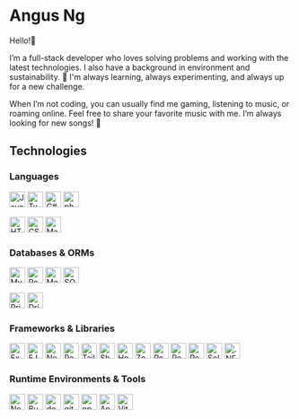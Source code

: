 # Angus Ng

Hello!👋

I’m a full-stack developer who loves solving problems and working with the latest technologies. I also have a background in environment and sustainability. 🌱 I'm always learning, always experimenting, and always up for a new challenge.

When I’m not coding, you can usually find me gaming, listening to music, or roaming online. Feel free to share your favorite music with me. I’m always looking for new songs! 🎵

## Technologies

### Languages

<img alt="JavaScript badge" src="https://img.shields.io/badge/JavaScript-f7df1e?style=flat&logo=javascript&logoColor=black" height="28px" /> <img alt="TypeScript badge" src="https://img.shields.io/badge/TypeScript-007ACC?style=flat&logo=typescript&logoColor=white" height="28px" /> <img alt="C# badge" src="https://custom-icon-badges.demolab.com/badge/C%23-9179e4.svg?logo=cshrp&logoColor=white" height="28px" /> <img alt="php badge" src="https://img.shields.io/badge/php-%23777BB4.svg?&logo=php&logoColor=white" height="28px" />

<img alt="HTML badge" src="https://img.shields.io/badge/-HTML-E34F26?style=flat&logo=html5&logoColor=white" height="28px"/> <img alt="CSS badge" src="https://img.shields.io/badge/CSS-663399?style=flat&logo=css&logoColor=white" height="28px" /> <img alt="Markdown badge" src="https://img.shields.io/badge/Markdown-%23000000.svg?logo=markdown&logoColor=white" height="28px" />

### Databases & ORMs

<img alt="MySQL badge" src="https://img.shields.io/badge/MySQL-4479A1?logo=mysql&logoColor=fff" height="28px" /> <img alt="Postgres badge" src="https://img.shields.io/badge/Postgres-%23316192.svg?logo=postgresql&logoColor=white" height="28px" /> <img alt="MongoDB badge" src="https://img.shields.io/badge/MongoDB-%234ea94b.svg?logo=mongodb&logoColor=white" height="28px" /> <img alt="SQLite badge" src="https://img.shields.io/badge/SQLite-003B57?style=flat&logo=sqlite&logoColor=white" height="28px" />

<img alt="Prisma badge" src="https://img.shields.io/badge/Prisma-01364d?logo=prisma&logoColor=white" height="28px" /> <img alt="Drizzle badge" src="https://img.shields.io/badge/Drizzle-000?logo=drizzle&logoColor=C5F74F" height="28px" />

### Frameworks & Libraries

<img alt="Express.js badge" src="https://img.shields.io/badge/Express.js-000000.svg?logo=express&logoColor=white" height="28px" /> <img alt="EJS badge" src="https://img.shields.io/badge/EJS-%23B4CA65.svg?style=flat&logo=ejs&logoColor=black" height="28px" /> <img alt="Next.js badge" src="https://img.shields.io/badge/Next.js-black?logo=next.js&logoColor=white" height="28px" /> <img alt="React badge" src="https://img.shields.io/badge/React-%2320232a.svg?logo=react&logoColor=%2361DAFB" height="28px"/> <img alt="Tailwind CSS badge" src="https://img.shields.io/badge/Tailwind%20CSS-%2338B2AC.svg?logo=tailwind-css&logoColor=white" height="28px" /> <img alt="ShadCN/ui badge" src="https://img.shields.io/badge/shadcn%2Fui-000?logo=shadcnui&logoColor=fff" height="28px" /> <img alt="Hono badge" src="https://img.shields.io/badge/Hono-E36002?logo=hono&logoColor=fff" height="28px" /> <img alt="Zod badge" src="https://img.shields.io/badge/Zod-%233068b7.svg?style=flat&logo=zod&logoColor=white" height="28px" /> <img alt="React Query badge" src="https://img.shields.io/badge/React%20Query-FF4154?logo=reactquery&logoColor=fff" height="28px" /> <img alt="React Router badge" src="https://img.shields.io/badge/React_Router-CA4245?logo=react-router&logoColor=white" height="28px" /> <img alt="React Hook Form badge" src="https://img.shields.io/badge/React%20Hook%20Form-EC5990?logo=reacthookform&logoColor=fff" height="28px" /> <img alt="SolidJS badge" src="https://img.shields.io/badge/SolidJS-2C4F7C?logo=solid&logoColor=fff" height="28px" /> <img alt=".NET badge" src="https://img.shields.io/badge/.NET-512BD4?logo=dotnet&logoColor=fff" height="28px" />

### Runtime Environments & Tools

<img alt="Node.js badge" src="https://img.shields.io/badge/Node.js-6DA55F?logo=node.js&logoColor=white" height="28px" /> <img alt="Bun badge" src="https://img.shields.io/badge/Bun-000?logo=bun&logoColor=fff" height="28px" /> <img alt="docker badge" src="https://img.shields.io/badge/Docker-%230db7ed.svg?style=flat&logo=docker&logoColor=white" height="28px" /> <img alt="git badge" src="https://img.shields.io/badge/Git-F05032?logo=git&logoColor=fff" height="28px" /> <img alt="npm badge" src="https://img.shields.io/badge/npm-CB3837?logo=npm&logoColor=fff" height="28px" /> <img alt="Apache badge" src="https://img.shields.io/badge/Apache-%23D42029.svg?style=flat&logo=apache&logoColor=white" height="28px" /> <img alt="Vite badge" src="https://img.shields.io/badge/Vite-%23646CFF.svg?style=flat&logo=vite&logoColor=white" height="28px" />
